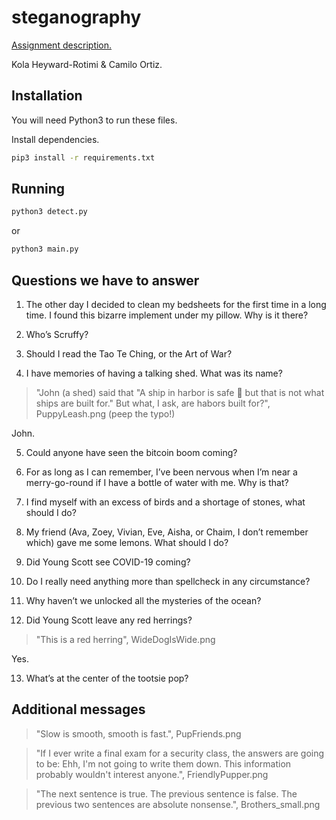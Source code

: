 # steganography

[Assignment description.](https://paper.dropbox.com/doc/Project-4-Steganography--Aw8SSsFc9tsPookUQl4WDDidAg-hM2MUZglNRl6enB4he7Dg)

Kola Heyward-Rotimi & Camilo Ortiz.

## Installation

You will need Python3 to run these files.

Install dependencies.

```bash
pip3 install -r requirements.txt
```

## Running

```bash
python3 detect.py
```

or

```bash
python3 main.py
```

## Questions we have to answer


1. The other day I decided to clean my bedsheets for the first time in a long time. I found this bizarre implement under my pillow. Why is it there?

2. Who’s Scruffy?

3. Should I read the Tao Te Ching, or the Art of War?

4. I have memories of having a talking shed. What was its name?

> "John (a shed) said that "A ship in harbor is safe  but that is not what ships are built for."
But what, I ask, are habors built for?", PuppyLeash.png (peep the typo!)

John.

5. Could anyone have seen the bitcoin boom coming?

6. For as long as I can remember, I’ve been nervous when I’m near a merry-go-round if I have a bottle of water with me. Why is that?

7. I find myself with an excess of birds and a shortage of stones, what should I do?

8. My friend (Ava, Zoey, Vivian, Eve,  Aisha, or Chaim, I don’t remember which) gave me some lemons. What should I do?

9. Did Young Scott see COVID-19 coming?

10. Do I really need anything more than spellcheck in any circumstance?

11. Why haven’t we unlocked all the mysteries of the ocean?

12. Did Young Scott leave any red herrings?

> "This is a red herring", WideDogIsWide.png

Yes.

13. What’s at the center of the tootsie pop?

## Additional messages

> "Slow is smooth, smooth is fast.", PupFriends.png

> "If I ever write a final exam for a security class, the answers are going to be:
Ehh, I'm not going to write them down. This information probably wouldn't interest anyone.", FriendlyPupper.png

>"The next sentence is true.
The previous sentence is false.
The previous two sentences are absolute nonsense.", Brothers_small.png
